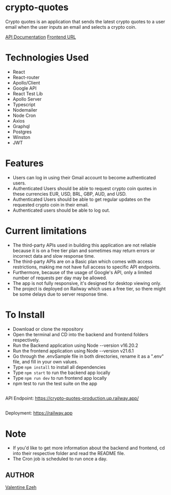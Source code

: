 # crypto-quotes
Crypto quotes is an application that sends the latest crypto quotes to a user email when the user inputs an email and selects a crypto coin.

[API Documentation](https://crypto-quotes-production.up.railway.app/)
[Frontend URL](https://ancient-turn-production.up.railway.app/)

# Technologies Used
- React
- React-router
- Apollo/Client
- Google API
- React Test Lib
- Apollo Server
- Typescript
- Nodemailer
- Node Cron
- Axios
- Graphql
- Postgres
- Winston
- JWT

# Features
- Users can log in using their Gmail account to become authenticated users.
- Authenticated Users should be able to request crypto coin quotes in these currencies EUR, USD, BRL, GBP, AUD, and USD.
- Authenticated Users should be able to get regular updates on the requested crypto coin in their email.
- Authenticated users should be able to log out.

# Current limitations
- The third-party APIs used in building this application are not reliable because it is on a free tier plan and sometimes may return errors or incorrect data and slow response time.
- The third-party APIs are on a Basic plan which comes with access restrictions, making me not have full access to specific API endpoints.
- Furthermore, because  of the usage of Google's API, only a limited number of requests per day may be allowed.
- The app is not fully responsive, it's designed for desktop viewing only.
- The project is deployed on Railway which uses a free tier, so there might be some delays due to server response time.

# To Install
- Download or clone the repository
- Open the terminal and CD into the backend and frontend folders respectively.
- Run the Backend application using Node --version v16.20.2
- Run the frontend application using Node --version v21.6.1
- Go through the .envSample file  in both directories, rename it as a ".env" file, and fill in your own values.
- Type `npm install` to install all dependencies
- Type `npm start` to run the backend app locally
- Type `npm run dev` to run frontend app locally
- npm test to run the test suite on the app

##
API Endpoint: https://crypto-quotes-production.up.railway.app/

##
Deployment: https://railway.app

# Note
- If you'd like to get more information about the backend and frontend, cd into their respective folder and read the README file.
- The Cron job is scheduled to run once a day. 

## AUTHOR
[Valentine Ezeh](https://github.com/valentineezeh/crypto-quotes)

